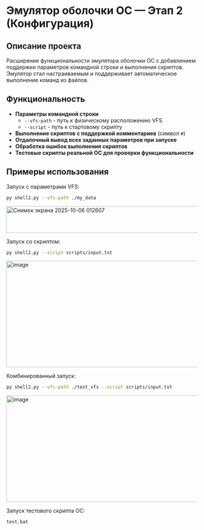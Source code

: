 # Эмулятор оболочки ОС — Этап 2 (Конфигурация)

## Описание проекта
Расширение функциональности эмулятора оболочки ОС с добавлением поддержки параметров командной строки и выполнения скриптов. Эмулятор стал настраиваемым и поддерживает автоматическое выполнение команд из файлов.

## Функциональность

- **Параметры командной строки**
  - `--vfs-path` - путь к физическому расположению VFS
  - `--script` - путь к стартовому скрипту
- **Выполнение скриптов с поддержкой комментариев** (символ `#`)
- **Отдалочный вывод всех заданных параметров при запуске**
- **Обработка ошибок выполнения скриптов**
- **Тестовые скрипты реальной ОС для проверки функциональности**

## Примеры использования
Запуск с параметрами VFS:
```bash
py shell2.py --vfs-path ./my_data
```
<img width="682" height="70" alt="Снимок экрана 2025-10-06 012607" src="https://github.com/user-attachments/assets/eaaa11fe-0765-4985-b030-6c2bf7074285" />

Запуск со скриптом:
```bash
py shell2.py --script scripts/input.txt
```
<img width="769" height="280" alt="image" src="https://github.com/user-attachments/assets/c1d0963f-756a-4f39-8aa9-f7afa70842af" />

Комбинированный запуск:
```bash
py shell2.py --vfs-path ./test_vfs --script scripts/input.txt
```
<img width="758" height="280" alt="image" src="https://github.com/user-attachments/assets/d91c2a75-41e8-46bc-95cd-07961402daf3" />

Запуск тестового скрипта ОС:
```bash
test.bat
```

















